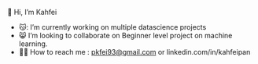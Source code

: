 👋 Hi, I’m Kahfei


- 😽: I’m currently working on multiple datascience projects
- 😸 I’m looking to collaborate on Beginner level project on machine learning.
- 👻👻 How to reach me : pkfei93@gmail.com or linkedin.com/in/kahfeipan

<!---
Pankahfei/Pankahfei is a ✨ special ✨ repository because its `README.md` (this file) appears on your GitHub profile.
You can click the Preview link to take a look at your changes.
--->

